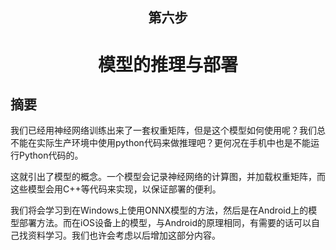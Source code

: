<!--Copyright © Microsoft Corporation. All rights reserved.
  适用于[License](https://github.com/Microsoft/ai-edu/blob/master/LICENSE.md)版权许可-->

## <center>第六步</center>

# <center>模型的推理与部署</center>

## 摘要

我们已经用神经网络训练出来了一套权重矩阵，但是这个模型如何使用呢？我们总不能在实际生产环境中使用python代码来做推理吧？更何况在手机中也是不能运行Python代码的。

这就引出了模型的概念。一个模型会记录神经网络的计算图，并加载权重矩阵，而这些模型会用C++等代码来实现，以保证部署的便利。

我们将会学习到在Windows上使用ONNX模型的方法，然后是在Android上的模型部署方法。而在iOS设备上的模型，与Android的原理相同，有需要的话可以自己找资料学习。我们也许会考虑以后增加这部分内容。
